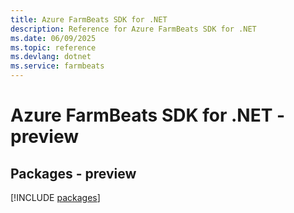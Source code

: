 ```yaml
---
title: Azure FarmBeats SDK for .NET
description: Reference for Azure FarmBeats SDK for .NET
ms.date: 06/09/2025
ms.topic: reference
ms.devlang: dotnet
ms.service: farmbeats
---
```

# Azure FarmBeats SDK for .NET - preview
## Packages - preview
[!INCLUDE [packages](farmbeats-index.md)]